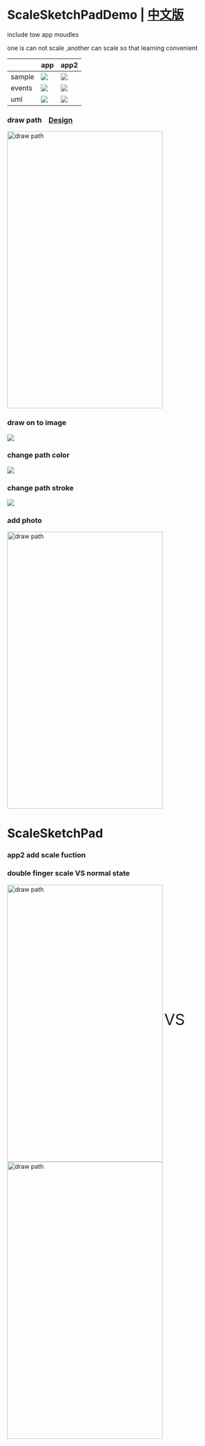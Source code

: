 # ScaleSketchPadDemo | <a href="https://github.com/ShaunSheep/ScaleSketchPadDemo/blob/master/screenphoto/README_CHI.md">中文版</a>

include tow app moudles

one is can  not  scale ,another can scale so that  learning convenient 





    | app | app2
----|------|----
sample| ![](https://raw.githubusercontent.com/ShaunSheep/ScaleSketchPadDemo/master/screenphoto/normalSkecthPadDemo.png)  |![](https://raw.githubusercontent.com/ShaunSheep/ScaleSketchPadDemo/master/screenphoto/scale1.png)   
events | ![](https://github.com/ShaunSheep/ScaleSketchPadDemo/blob/master/docs/pathviewdoc.png)  |![]( https://github.com/ShaunSheep/ScaleSketchPadDemo/blob/master/docs/en_scale_doc.png) 
uml | ![](https://github.com/ShaunSheep/ScaleSketchPadDemo/blob/master/docs/uml.png)  | ![]( https://github.com/ShaunSheep/ScaleSketchPadDemo/blob/master/docs/sacleuml.png)

### draw path    <a href="https://github.com/ShaunSheep/ScaleSketchPadDemo/edit/master/docs/en_docs.md">Design</a>


 <img src="https://raw.githubusercontent.com/ShaunSheep/ScaleSketchPadDemo/master/screenphoto/drawpath.png" width = "360" height = "640" alt="draw path" align=center />

### draw on to image
![](https://raw.githubusercontent.com/ShaunSheep/ScaleSketchPadDemo/master/screenphoto/normalSkecthPadDemo.png)

### change path color
![](https://raw.githubusercontent.com/ShaunSheep/ScaleSketchPadDemo/master/screenphoto/color.png)

### change path stroke
![](https://raw.githubusercontent.com/ShaunSheep/ScaleSketchPadDemo/master/screenphoto/stroke.png)

### add photo
 <img src="https://raw.githubusercontent.com/ShaunSheep/ScaleSketchPadDemo/master/screenphoto/addphoto.png" width = "360" height = "640" alt="draw path" align=center />


# ScaleSketchPad

### app2 add scale fuction

### double finger scale VS  normal state

 <img src="https://raw.githubusercontent.com/ShaunSheep/ScaleSketchPadDemo/master/screenphoto/scale1.png" width = "360" height = "640" alt="draw path" align=center />
 <span style='font-size:36'>VS</span>
 <img src="https://raw.githubusercontent.com/ShaunSheep/ScaleSketchPadDemo/master/screenphoto/scale2.png" width = "360" height = "640" alt="draw path" align=center />
